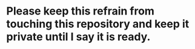 # Please keep this refrain from touching this repository and keep it private until I say it is ready.